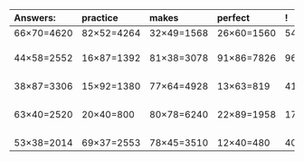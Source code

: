 | Answers: | practice | makes | perfect | ! |
| :--- | :--- | :--- | :--- | :--- |
| 66×70=4620 | 82×52=4264 | 32×49=1568 | 26×60=1560 | 54×25=1350 | 
|   |   |   |   |   | 
|   |   |   |   |   | 
|   |   |   |   |   | 
| 44×58=2552 | 16×87=1392 | 81×38=3078 | 91×86=7826 | 96×19=1824 | 
|   |   |   |   |   | 
|   |   |   |   |   | 
|   |   |   |   |   | 
|   |   |   |   |   | 
| 38×87=3306 | 15×92=1380 | 77×64=4928 | 13×63=819 | 41×59=2419 | 
|   |   |   |   |   | 
|   |   |   |   |   | 
|   |   |   |   |   | 
|   |   |   |   |   | 
| 63×40=2520 | 20×40=800 | 80×78=6240 | 22×89=1958 | 17×13=221 | 
|   |   |   |   |   | 
|   |   |   |   |   | 
|   |   |   |   |   | 
|   |   |   |   |   | 
| 53×38=2014 | 69×37=2553 | 78×45=3510 | 12×40=480 | 40×39=1560 | 
